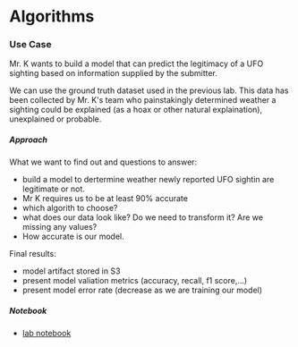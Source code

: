 # Algorithms

### Use Case
Mr. K wants to build a model that can predict the legitimacy of a UFO sighting based on information supplied by the submitter.


We can use the ground truth dataset used in the previous lab. This data has been collected by Mr. K's team who painstakingly determined weather a sighting could be explained (as a hoax or other natural explaination), unexplained or probable.




##### Approach
What we want to find out and questions to answer:
- build a model to dertermine weather newly reported UFO sightin are legitimate or not.
- Mr K requires us to be at least 90% accurate
- which algorith to choose?
- what does our data look like? Do we need to transform it? Are we missing any values?
- How accurate is our model.


Final results:
- model artifact stored in S3
- present model valiation metrics (accuracy, recall, f1 score,...)
- present model error rate (decrease as we are training our model)


##### Notebook
- [lab notebook](ufo-algorithms-lab.ipynb)
